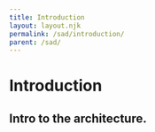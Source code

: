 ```yaml
---
title: Introduction
layout: layout.njk
permalink: /sad/introduction/
parent: /sad/
---
```

# Introduction

## Intro to the architecture.

